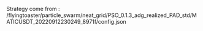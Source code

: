 Strategy come from : /flyingtoaster/particle_swarm/neat_grid/PSO_0.1.3_adg_realized_PAD_std/MATICUSDT_20220912230249_8971f/config.json